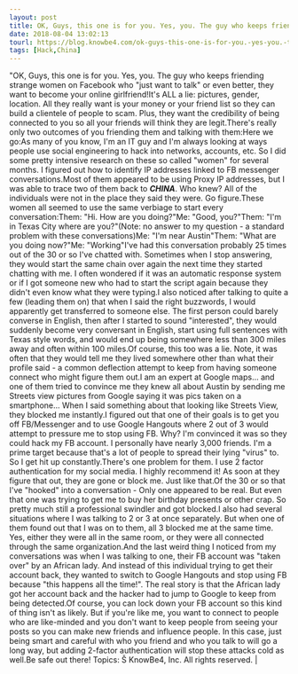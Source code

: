 ```yaml
---
layout: post
title: OK, Guys, this one is for you. Yes, you. The guy who keeps friending strange women on Facebook
date: 2018-08-04 13:02:13
tourl: https://blog.knowbe4.com/ok-guys-this-one-is-for-you.-yes-you.-the-guy-who-keeps-friending-strange-women-on-facebook
tags: [Hack,China]
---
```

"OK, Guys, this one is for you. Yes, you. The guy who keeps friending strange women on Facebook who "just want to talk" or even better, they want to become your online girlfriend!It's ALL a lie: pictures, gender, location. All they really want is your money or your friend list so they can build a clientele of people to scam. Plus, they want the credibility of being connected to you so all your friends will think they are legit.There's really only two outcomes of you friending them and talking with them:Here we go:As many of you know, I'm an IT guy and I'm always looking at ways people use social engineering to hack into networks, accounts, etc. So I did some pretty intensive research on these so called "women" for several months. I figured out how to identify IP addresses linked to FB messenger conversations.Most of them appeared to be using Proxy IP addresses, but I was able to trace two of them back to ***CHINA***. Who knew? All of the individuals were not in the place they said they were. Go figure.These women all seemed to use the same verbiage to start every conversation:Them: "Hi. How are you doing?"Me: "Good, you?"Them: "I'm in Texas City where are you?"(Note: no answer to my question - a standard problem with these conversations)Me: "I'm near Austin"Them: "What are you doing now?"Me: "Working"I've had this conversation probably 25 times out of the 30 or so I've chatted with. Sometimes when I stop answering, they would start the same chain over again the next time they started chatting with me. I often wondered if it was an automatic response system or if I got someone new who had to start the script again because they didn't even know what they were typing.I also noticed after talking to quite a few (leading them on) that when I said the right buzzwords, I would apparently get transferred to someone else. The first person could barely converse in English, then after I started to sound "interested", they would suddenly become very conversant in English, start using full sentences with Texas style words, and would end up being somewhere less than 300 miles away and often within 100 miles.Of course, this too was a lie. Note, it was often that they would tell me they lived somewhere other than what their profile said - a common deflection attempt to keep from having someone connect who might figure them out.I am an expert at Google maps... and one of them tried to convince me they knew all about Austin by sending me Streets view pictures from Google saying it was pics taken on a smartphone... When I said something about that looking like Streets View, they blocked me instantly.I figured out that one of their goals is to get you off FB/Messenger and to use Google Hangouts where 2 out of 3 would attempt to pressure me to stop using FB. Why? I'm convinced it was so they could hack my FB account. I personally have nearly 3,000 friends. I'm a prime target because that's a lot of people to spread their lying "virus" to. So I get hit up constantly.There's one problem for them. I use 2 factor authentication for my social media. I highly recommend it! As soon at they figure that out, they are gone or block me. Just like that.Of the 30 or so that I've "hooked" into a conversation - Only one appeared to be real. But even that one was trying to get me to buy her birthday presents or other crap. So pretty much still a professional swindler and got blocked.I also had several situations where I was talking to 2 or 3 at once separately. But when one of them found out that I was on to them, all 3 blocked me at the same time. Yes, either they were all in the same room, or they were all connected through the same organization.And the last weird thing I noticed from my conversations was when I was talking to one, their FB account was "taken over" by an African lady. And instead of this individual trying to get their account back, they wanted to switch to Google Hangouts and stop using FB because "this happens all the time!". The real story is that the African lady got her account back and the hacker had to jump to Google to keep from being detected.Of course, you can lock down your FB account so this kind of thing isn't as likely. But if you're like me, you want to connect to people who are like-minded and you don't want to keep people from seeing your posts so you can make new friends and influence people. In this case, just being smart and careful with who you friend and who you talk to will go a long way, but adding 2-factor authentication will stop these attacks cold as well.Be safe out there! Topics: Š KnowBe4, Inc. All rights reserved. | 